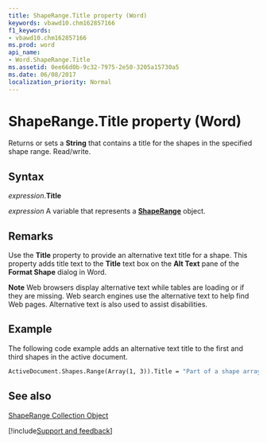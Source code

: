 ```yaml
---
title: ShapeRange.Title property (Word)
keywords: vbawd10.chm162857166
f1_keywords:
- vbawd10.chm162857166
ms.prod: word
api_name:
- Word.ShapeRange.Title
ms.assetid: 0ee66d0b-9c32-7975-2e50-3205a15730a5
ms.date: 06/08/2017
localization_priority: Normal
---
```



# ShapeRange.Title property (Word)

Returns or sets a  **String** that contains a title for the shapes in the specified shape range. Read/write.


## Syntax

_expression_.**Title**

 _expression_ A variable that represents a **[ShapeRange](Word.shaperange.md)** object.


## Remarks

Use the  **Title** property to provide an alternative text title for a shape. This property adds title text to the **Title** text box on the **Alt Text** pane of the **Format Shape** dialog in Word.


 **Note**  Web browsers display alternative text while tables are loading or if they are missing. Web search engines use the alternative text to help find Web pages. Alternative text is also used to assist disabilities.


## Example

The following code example adds an alternative text title to the first and third shapes in the active document.


```vb
ActiveDocument.Shapes.Range(Array(1, 3)).Title = "Part of a shape array."
```


## See also


[ShapeRange Collection Object](Word.shaperange.md)

[!include[Support and feedback](~/includes/feedback-boilerplate.md)]